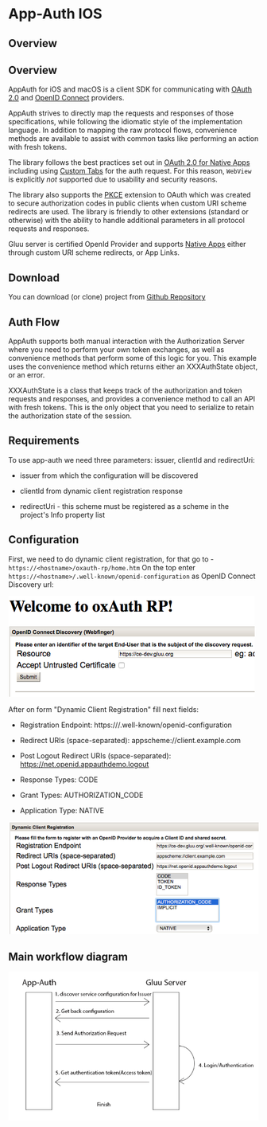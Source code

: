 # App-Auth IOS

## Overview
## Overview
AppAuth for iOS and macOS is a client SDK for communicating with
[OAuth 2.0](https://tools.ietf.org/html/rfc6749) and
[OpenID Connect](http://openid.net/specs/openid-connect-core-1_0.html) providers. 

AppAuth strives to directly map the requests and responses of those specifications,
while following the idiomatic style of the implementation language. In
addition to mapping the raw protocol flows, convenience methods are
available to assist with common tasks like performing an action with
fresh tokens.
 
The library follows the best practices set out in
[OAuth 2.0 for Native Apps](https://tools.ietf.org/html/draft-ietf-oauth-native-apps)
including using
[Custom Tabs](http://developer.android.com/tools/support-library/features.html#custom-tabs)
for the auth request. For this reason,
`WebView` is explicitly *not* supported due to usability and security
reasons.
 
The library also supports the [PKCE](https://tools.ietf.org/html/rfc7636)
extension to OAuth which was created to secure authorization codes in
public clients when custom URI scheme redirects are used. The library is
friendly to other extensions (standard or otherwise) with the ability to
handle additional parameters in all protocol requests and responses.
 
Gluu server is certified OpenId Provider and supports
[Native Apps](https://tools.ietf.org/html/draft-ietf-oauth-native-apps)
either through custom URI scheme redirects, or App Links.

## Download
You can download (or clone) project from [Github Repository](https://github.com/openid/AppAuth-iOS)
 

## Auth Flow

AppAuth supports both manual interaction with the Authorization Server where you need to perform your own token exchanges, as well as convenience methods that perform some of this logic for you. This example uses the convenience method which returns either an XXXAuthState object, or an error.

XXXAuthState is a class that keeps track of the authorization and token requests and responses, and provides a convenience method to call an API with fresh tokens. This is the only object that you need to serialize to retain the authorization state of the session.

## Requirements

To use app-auth we need three parameters: issuer, clientId and redirectUri:     

- issuer from which the configuration will be discovered    

- clientId from dynamic client registration response    

- redirectUri - this scheme must be registered as a scheme in the project's Info property list      
 
## Configuration

First, we need to do dynamic client registration, for that go to - `https://<hostname>/oxauth-rp/home.htm`
On the top enter `https://<hostname>/.well-known/openid-configuration` as OpenID Connect Discovery url:

![discovery_url](../../img/app-auth/discovery_url.png)

After on form "Dynamic Client Registration" fill next fields:     
 
- Registration Endpoint: https://<hostname>/.well-known/openid-configuration    

- Redirect URIs (space-separated): appscheme://client.example.com    

- Post Logout Redirect URIs (space-separated): https://net.openid.appauthdemo.logout      

- Response Types: CODE   

- Grant Types: AUTHORIZATION_CODE    

- Application Type: NATIVE    

![dinamic_registration](../../img/app-auth/dinamic_registration.png)   

## Main workflow diagram  

![flowDiagram](../../img/app-auth/flowDiagram.png)   
